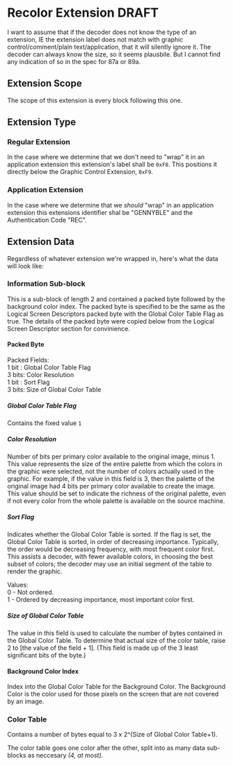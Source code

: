 # Recolor Extension DRAFT

I want to assume that if the decoder does not know the type of an extension, IE the extension label does not match with graphic control/comment/plain text/application, that it will silently ignore it. The decoder can always know the size, so it seems plausbile. But I cannot find any indication of so in the spec for 87a or 89a.

## Extension Scope
The scope of this extension is every block following this one.

## Extension Type
### Regular Extension
In the case where we determine that we don't need to "wrap" it in an application extension this extension's label shall be `0xF8`. This positions it directly below the Graphic Control Extension, `0xF9`.

### Application Extension
In the case where we determine that we *should* "wrap" in an application extension this extensions identifier shal be "GENNYBLE" and the Authentication Code "REC".

## Extension Data
Regardless of whatever extension we're wrapped in, here's what the data will look like:

### Information Sub-block
This is a sub-block of length 2 and contained a packed byte followed by the background color index. The packed byte is specified to be the same as the Logical Screen Descriptors packed byte with the Global Color Table Flag as true. The details of the packed byte were copied below from the Logical Screen Descriptor section for convinience.

#### Packed Byte
Packed Fields:  
1 bit : Global Color Table Flag  
3 bits: Color Resolution  
1 bit : Sort Flag  
3 bits: Size of Global Color Table  

##### Global Color Table Flag
Contains the fixed value `1`

##### Color Resolution
Number of bits per primary color available
to the original image, minus 1. This value represents the size of
the entire palette from which the colors in the graphic were
selected, not the number of colors actually used in the graphic.
For example, if the value in this field is 3, then the palette of
the original image had 4 bits per primary color available to create
the image.  This value should be set to indicate the richness of
the original palette, even if not every color from the whole
palette is available on the source machine.

##### Sort Flag
Indicates whether the Global Color Table is sorted.
If the flag is set, the Global Color Table is sorted, in order of
decreasing importance. Typically, the order would be decreasing
frequency, with most frequent color first. This assists a decoder,
with fewer available colors, in choosing the best subset of colors;
the decoder may use an initial segment of the table to render the
graphic.

Values:  
0 - Not ordered.  
1 - Ordered by decreasing importance, most important color first.

##### Size of Global Color Table
The value in this field is used to calculate the number
of bytes contained in the Global Color Table. To determine that
actual size of the color table, raise 2 to [the value of the field + 1]. (This field is made up of the 3 least significant bits of the byte.)

#### Background Color Index
Index into the Global Color Table for
the Background Color. The Background Color is the color used for
those pixels on the screen that are not covered by an image.

### Color Table
Contains a number of bytes equal to 3 x 2^(Size of Global Color Table+1).

The color table goes one color after the other, split into as many data sub-blocks as neccesary *(4, at most)*.